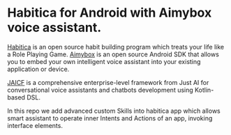 # Habitica for Android with Aimybox voice assistant.

[Habitica](https://habitica.com) is an open source habit building program which treats your life like a Role Playing Game.
[Aimybox](aimybox.com) is an open source Android SDK that allows you to embed your own intelligent voice assistant into your existing application or device.

[JAICF](https://framework.just-ai.com/) is a comprehensive enterprise-level framework from Just AI for conversational voice assistants and chatbots development using Kotlin-based DSL.


In this repo we add advanced custom Skills into habitica app which allows smart assistant to operate inner Intents and Actions of an app, invoking interface elements.
